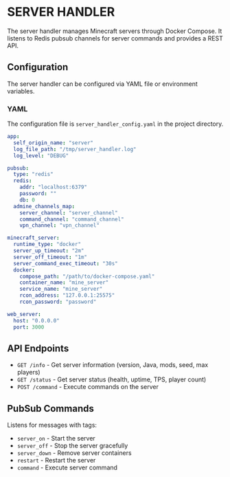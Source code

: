 # SERVER HANDLER

The server handler manages Minecraft servers through Docker Compose.
It listens to Redis pubsub channels for server commands and provides a REST API.

## Configuration

The server handler can be configured via YAML file or environment variables.

### YAML
The configuration file is `server_handler_config.yaml` in the project directory.

```yaml
app:
  self_origin_name: "server"
  log_file_path: "/tmp/server_handler.log"
  log_level: "DEBUG"

pubsub:
  type: "redis"
  redis:
    addr: "localhost:6379"
    password: ""
    db: 0
  admine_channels_map:
    server_channel: "server_channel"
    command_channel: "command_channel"
    vpn_channel: "vpn_channel"

minecraft_server:
  runtime_type: "docker"
  server_up_timeout: "2m"
  server_off_timeout: "1m"
  server_command_exec_timeout: "30s"
  docker:
    compose_path: "/path/to/docker-compose.yaml"
    container_name: "mine_server"
    service_name: "mine_server"
    rcon_address: "127.0.0.1:25575"
    rcon_password: "password"

web_server:
  host: "0.0.0.0"
  port: 3000
```

## API Endpoints
- `GET /info` - Get server information (version, Java, mods, seed, max players)
- `GET /status` - Get server status (health, uptime, TPS, player count)
- `POST /command` - Execute commands on the server

## PubSub Commands
Listens for messages with tags:
- `server_on` - Start the server
- `server_off` - Stop the server gracefully
- `server_down` - Remove server containers
- `restart` - Restart the server
- `command` - Execute server command
